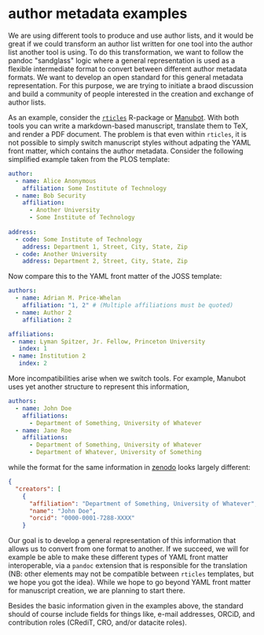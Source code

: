 # author metadata examples

We are using different tools to produce and use author lists, and it would be great if we could transform an author list written for one tool into the author list another tool is using.
To do this transformation, we want to follow the pandoc "sandglass" logic where a general representation is used as a flexible intermediate format to convert between different author metadata formats.
We want to develop an open standard for this general metadata representation.
For this purpose, we are trying to initiate a braod discussion and build a community of people interested in the creation and exchange of author lists.

As an example, consider the [`rticles`](https://github.com/rstudio/rticles) R-package or [Manubot](https://manubot.org/).
With both tools you can write a markdown-based manuscript, translate them to TeX, and render a PDF document.
The problem is that even within `rticles`, it is not possible to simply switch manuscript styles without adpating the YAML front matter, which contains the author metadata.
Consider the following simplified example taken from the PLOS template:

~~~yaml
author:
  - name: Alice Anonymous
    affiliation: Some Institute of Technology
  - name: Bob Security
    affiliation: 
      - Another University
      - Some Institute of Technology
      
address:
  - code: Some Institute of Technology
    address: Department 1, Street, City, State, Zip
  - code: Another University
    address: Department 2, Street, City, State, Zip
~~~

Now compare this to the YAML front matter of the JOSS template:

~~~yaml
authors:
  - name: Adrian M. Price-Whelan
    affiliation: "1, 2" # (Multiple affiliations must be quoted)
  - name: Author 2
    affiliation: 2

affiliations:
 - name: Lyman Spitzer, Jr. Fellow, Princeton University
   index: 1
 - name: Institution 2
   index: 2
~~~

More incompatibilities arise when we switch tools.
For example, Manubot uses yet another structure to represent this information,

~~~yaml
authors:
  - name: John Doe
    affiliations:
      - Department of Something, University of Whatever
  - name: Jane Roe
    affiliations:
      - Department of Something, University of Whatever
      - Department of Whatever, University of Something
~~~

while the format for the same information in [zenodo](https://zenodo.org/) looks largely different:

~~~json
{
  "creators": [
    {
      "affiliation": "Department of Something, University of Whatever",
      "name": "John Doe",
      "orcid": "0000-0001-7288-XXXX"
    }
~~~

Our goal is to develop a general representation of this information that allows us to convert from one format to another.
If we succeed, we will for example be able to make these different types of YAML front matter interoperable, via a `pandoc` extension that is responsible for the translation
(NB: other elements may not be compatible between `rticles` templates, but we hope you got the idea). 
While we hope to go beyond YAML front matter for manuscript creation, we are planning to start there.

Besides the basic information given in the examples above, the standard should of course include fields for things like, e-mail addresses, ORCiD, and contribution roles (CRediT, CRO, and/or datacite roles).